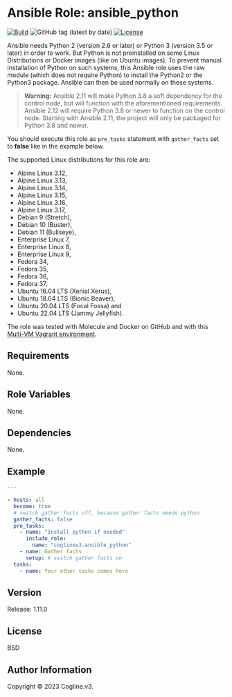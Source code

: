 # Ansible Role: ansible_python

[![Build](https://github.com/coglinev3/ansible-role-ansible_python/actions/workflows/build.yml/badge.svg)](https://github.com/coglinev3/ansible-role-ansible_python/actions/workflows/build.yml) ![GitHub tag (latest by date)](https://img.shields.io/github/v/tag/coglinev3/ansible-role-ansible_python) [![License](https://img.shields.io/badge/License-BSD%203--Clause-blue.svg)](https://raw.githubusercontent.com/coglinev3/ansible-role-ansible_python/master/LICENSE)

Ansible needs Python 2 (version 2.6 or later) or Python 3 (version 3.5 or later) in order to work. But Python is not preinstalled on some Linux Distributions or Docker images (like on Ubuntu images). To prevent manual installation of Python on such systems, this Ansible role uses the raw module (which does not require Python) to install the Python2 or the Python3 package. Ansible can then be used normally on these systems.

>**Warning:** 
Ansible 2.11 will make Python 3.8 a soft dependency for the control node, but will function with the aforementioned requirements. Ansible 2.12 will require Python 3.8 or newer to function on the control node. Starting with Ansible 2.11, the project will only be packaged for Python 3.8 and newer.


You should execute this role as `pre_tasks` statement with `gather_facts` set to **false** like in the example below.

The supported Linux distributions for this role are:

* Alpine Linux 3.12,
* Alpine Linux 3.13,
* Alpine Linux 3.14,
* Alpine Linux 3.15,
* Alpine Linux 3.16,
* Alpine Linux 3.17,
* Debian 9 (Stretch),
* Debian 10 (Buster),
* Debian 11 (Bullseye),
* Enterprise Linux 7, 
* Enterprise Linux 8, 
* Enterprise Linux 9, 
* Fedora 34,
* Fedora 35,
* Fedora 36,
* Fedora 37,
* Ubuntu 16.04 LTS (Xenial Xerus),
* Ubuntu 18.04 LTS (Bionic Beaver),
* Ubuntu 20.04 LTS (Focal Fossa) and
* Ubuntu 22.04 LTS (Jammy Jellyfish).

The role was tested with Molecule and Docker on GitHub and with this [Multi-VM Vagrant environment](https://ansible-development.readthedocs.io/ "Vagrant environment for Developing and Testing Ansible Roles").


## Requirements

None.

## Role Variables

None.

## Dependencies

None.

## Example


```yml
---

- hosts: all
  become: true
  # switch gather facts off, becauѕe gather facts needs python
  gather_facts: false
  pre_tasks:
    - name: "Install python if needed"
      include_role:
        name: "coglinev3.ansible_python"
    - name: Gather facts
      setup: # switch gather facts on
  tasks:
    - name: Your other tasks comes here
```

## Version

Release: 1.11.0

## License

BSD

## Author Information

Copyright &copy; 2023 Cogline.v3.
